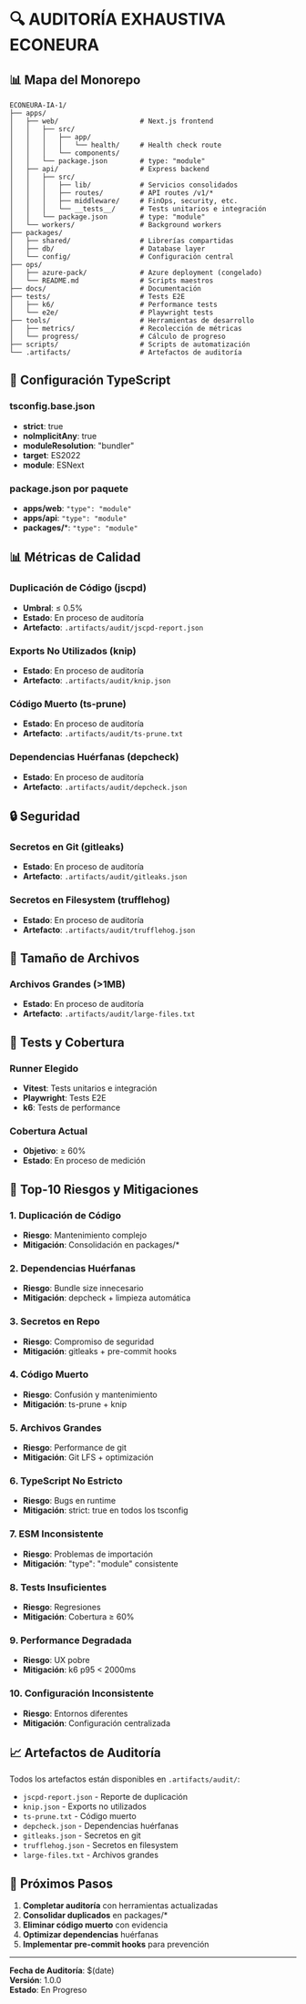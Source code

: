 # 🔍 AUDITORÍA EXHAUSTIVA ECONEURA

## 📊 Mapa del Monorepo

```
ECONEURA-IA-1/
├── apps/
│   ├── web/                    # Next.js frontend
│   │   ├── src/
│   │   │   ├── app/
│   │   │   │   └── health/     # Health check route
│   │   │   └── components/
│   │   └── package.json        # type: "module"
│   ├── api/                    # Express backend
│   │   ├── src/
│   │   │   ├── lib/            # Servicios consolidados
│   │   │   ├── routes/         # API routes /v1/*
│   │   │   ├── middleware/     # FinOps, security, etc.
│   │   │   └── __tests__/      # Tests unitarios e integración
│   │   └── package.json        # type: "module"
│   └── workers/                # Background workers
├── packages/
│   ├── shared/                 # Librerías compartidas
│   ├── db/                     # Database layer
│   └── config/                 # Configuración central
├── ops/
│   ├── azure-pack/             # Azure deployment (congelado)
│   └── README.md               # Scripts maestros
├── docs/                       # Documentación
├── tests/                      # Tests E2E
│   ├── k6/                     # Performance tests
│   └── e2e/                    # Playwright tests
├── tools/                      # Herramientas de desarrollo
│   ├── metrics/                # Recolección de métricas
│   └── progress/               # Cálculo de progreso
├── scripts/                    # Scripts de automatización
└── .artifacts/                 # Artefactos de auditoría
```

## 🔧 Configuración TypeScript

### tsconfig.base.json
- **strict**: true
- **noImplicitAny**: true
- **moduleResolution**: "bundler"
- **target**: ES2022
- **module**: ESNext

### package.json por paquete
- **apps/web**: `"type": "module"`
- **apps/api**: `"type": "module"`
- **packages/***: `"type": "module"`

## 📊 Métricas de Calidad

### Duplicación de Código (jscpd)
- **Umbral**: ≤ 0.5%
- **Estado**: En proceso de auditoría
- **Artefacto**: `.artifacts/audit/jscpd-report.json`

### Exports No Utilizados (knip)
- **Estado**: En proceso de auditoría
- **Artefacto**: `.artifacts/audit/knip.json`

### Código Muerto (ts-prune)
- **Estado**: En proceso de auditoría
- **Artefacto**: `.artifacts/audit/ts-prune.txt`

### Dependencias Huérfanas (depcheck)
- **Estado**: En proceso de auditoría
- **Artefacto**: `.artifacts/audit/depcheck.json`

## 🔒 Seguridad

### Secretos en Git (gitleaks)
- **Estado**: En proceso de auditoría
- **Artefacto**: `.artifacts/audit/gitleaks.json`

### Secretos en Filesystem (trufflehog)
- **Estado**: En proceso de auditoría
- **Artefacto**: `.artifacts/audit/trufflehog.json`

## 📏 Tamaño de Archivos

### Archivos Grandes (>1MB)
- **Estado**: En proceso de auditoría
- **Artefacto**: `.artifacts/audit/large-files.txt`

## 🧪 Tests y Cobertura

### Runner Elegido
- **Vitest**: Tests unitarios e integración
- **Playwright**: Tests E2E
- **k6**: Tests de performance

### Cobertura Actual
- **Objetivo**: ≥ 60%
- **Estado**: En proceso de medición

## 🚨 Top-10 Riesgos y Mitigaciones

### 1. Duplicación de Código
- **Riesgo**: Mantenimiento complejo
- **Mitigación**: Consolidación en packages/*

### 2. Dependencias Huérfanas
- **Riesgo**: Bundle size innecesario
- **Mitigación**: depcheck + limpieza automática

### 3. Secretos en Repo
- **Riesgo**: Compromiso de seguridad
- **Mitigación**: gitleaks + pre-commit hooks

### 4. Código Muerto
- **Riesgo**: Confusión y mantenimiento
- **Mitigación**: ts-prune + knip

### 5. Archivos Grandes
- **Riesgo**: Performance de git
- **Mitigación**: Git LFS + optimización

### 6. TypeScript No Estricto
- **Riesgo**: Bugs en runtime
- **Mitigación**: strict: true en todos los tsconfig

### 7. ESM Inconsistente
- **Riesgo**: Problemas de importación
- **Mitigación**: "type": "module" consistente

### 8. Tests Insuficientes
- **Riesgo**: Regresiones
- **Mitigación**: Cobertura ≥ 60%

### 9. Performance Degradada
- **Riesgo**: UX pobre
- **Mitigación**: k6 p95 < 2000ms

### 10. Configuración Inconsistente
- **Riesgo**: Entornos diferentes
- **Mitigación**: Configuración centralizada

## 📈 Artefactos de Auditoría

Todos los artefactos están disponibles en `.artifacts/audit/`:

- `jscpd-report.json` - Reporte de duplicación
- `knip.json` - Exports no utilizados
- `ts-prune.txt` - Código muerto
- `depcheck.json` - Dependencias huérfanas
- `gitleaks.json` - Secretos en git
- `trufflehog.json` - Secretos en filesystem
- `large-files.txt` - Archivos grandes

## 🎯 Próximos Pasos

1. **Completar auditoría** con herramientas actualizadas
2. **Consolidar duplicados** en packages/*
3. **Eliminar código muerto** con evidencia
4. **Optimizar dependencias** huérfanas
5. **Implementar pre-commit hooks** para prevención

---

**Fecha de Auditoría**: $(date)  
**Versión**: 1.0.0  
**Estado**: En Progreso
